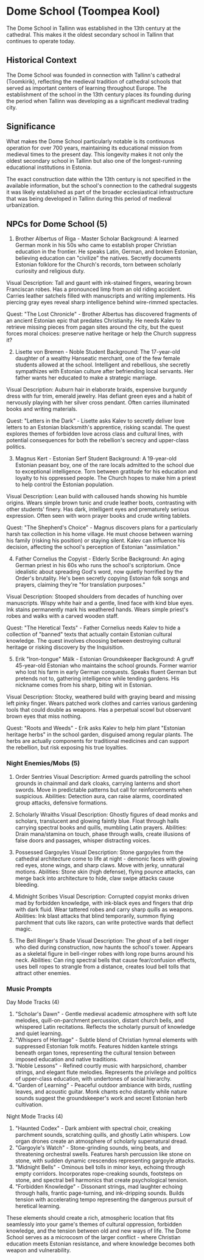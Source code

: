 # Dome School (Toompea Kool)

The Dome School in Tallinn was established in the 13th century at the cathedral. This makes it the oldest secondary school in Tallinn that continues to operate today.

## Historical Context

The Dome School was founded in connection with Tallinn's cathedral (Toomkirik), reflecting the medieval tradition of cathedral schools that served as important centers of learning throughout Europe. The establishment of the school in the 13th century places its founding during the period when Tallinn was developing as a significant medieval trading city.

## Significance

What makes the Dome School particularly notable is its continuous operation for over 700 years, maintaining its educational mission from medieval times to the present day. This longevity makes it not only the oldest secondary school in Tallinn but also one of the longest-running educational institutions in Estonia.

The exact construction date within the 13th century is not specified in the available information, but the school's connection to the cathedral suggests it was likely established as part of the broader ecclesiastical infrastructure that was being developed in Tallinn during this period of medieval urbanization.


## NPCs for Dome School (5)

1. Brother Albertus of Riga - Master Scholar
Background: A learned German monk in his 50s who came to establish proper Christian education in the frontier. He speaks Latin, German, and broken Estonian, believing education can "civilize" the natives. Secretly documents Estonian folklore for the Church's records, torn between scholarly curiosity and religious duty.

Visual Description: Tall and gaunt with ink-stained fingers, wearing brown Franciscan robes. Has a pronounced limp from an old riding accident. Carries leather satchels filled with manuscripts and writing implements. His piercing gray eyes reveal sharp intelligence behind wire-rimmed spectacles.

Quest: "The Lost Chronicle" - Brother Albertus has discovered fragments of an ancient Estonian epic that predates Christianity. He needs Kalev to retrieve missing pieces from pagan sites around the city, but the quest forces moral choices: preserve native heritage or help the Church suppress it?

2. Lisette von Bremen - Noble Student
Background: The 17-year-old daughter of a wealthy Hanseatic merchant, one of the few female students allowed at the school. Intelligent and rebellious, she secretly sympathizes with Estonian culture after befriending local servants. Her father wants her educated to make a strategic marriage.

Visual Description: Auburn hair in elaborate braids, expensive burgundy dress with fur trim, emerald jewelry. Has defiant green eyes and a habit of nervously playing with her silver cross pendant. Often carries illuminated books and writing materials.

Quest: "Letters in the Dark" - Lisette asks Kalev to secretly deliver love letters to an Estonian blacksmith's apprentice, risking scandal. The quest explores themes of forbidden love across class and cultural lines, with potential consequences for both the rebellion's secrecy and upper-class politics.

3. Magnus Kert - Estonian Serf Student
Background: A 19-year-old Estonian peasant boy, one of the rare locals admitted to the school due to exceptional intelligence. Torn between gratitude for his education and loyalty to his oppressed people. The Church hopes to make him a priest to help control the Estonian population.

Visual Description: Lean build with calloused hands showing his humble origins. Wears simple brown tunic and crude leather boots, contrasting with other students' finery. Has dark, intelligent eyes and prematurely serious expression. Often seen with worn prayer books and crude writing tablets.

Quest: "The Shepherd's Choice" - Magnus discovers plans for a particularly harsh tax collection in his home village. He must choose between warning his family (risking his position) or staying silent. Kalev can influence his decision, affecting the school's perception of Estonian "assimilation."

4. Father Cornelius the Copyist - Elderly Scribe
Background: An aging German priest in his 60s who runs the school's scriptorium. Once idealistic about spreading God's word, now quietly horrified by the Order's brutality. He's been secretly copying Estonian folk songs and prayers, claiming they're "for translation purposes."

Visual Description: Stooped shoulders from decades of hunching over manuscripts. Wispy white hair and a gentle, lined face with kind blue eyes. Ink stains permanently mark his weathered hands. Wears simple priest's robes and walks with a carved wooden staff.

Quest: "The Heretical Texts" - Father Cornelius needs Kalev to hide a collection of "banned" texts that actually contain Estonian cultural knowledge. The quest involves choosing between destroying cultural heritage or risking discovery by the Inquisition.

5. Erik "Iron-tongue" Mälk - Estonian Groundskeeper
Background: A gruff 45-year-old Estonian who maintains the school grounds. Former warrior who lost his farm in early German conquests. Speaks fluent German but pretends not to, gathering intelligence while tending gardens. His nickname comes from his sharp, biting wit in Estonian.

Visual Description: Stocky, weathered build with graying beard and missing left pinky finger. Wears patched work clothes and carries various gardening tools that could double as weapons. Has a perpetual scowl but observant brown eyes that miss nothing.

Quest: "Roots and Weeds" - Erik asks Kalev to help him plant "Estonian heritage herbs" in the school garden, disguised among regular plants. The herbs are actually components for traditional medicines and can support the rebellion, but risk exposing his true loyalties.



### Night Enemies/Mobs (5)

1. Order Sentries
Visual Description: Armed guards patrolling the school grounds in chainmail and dark cloaks, carrying lanterns and short swords. Move in predictable patterns but call for reinforcements when suspicious.
Abilities: Detection aura, can raise alarms, coordinated group attacks, defensive formations.

2. Scholarly Wraiths
Visual Description: Ghostly figures of dead monks and scholars, translucent and glowing faintly blue. Float through halls carrying spectral books and quills, mumbling Latin prayers.
Abilities: Drain mana/stamina on touch, phase through walls, create illusions of false doors and passages, whisper distracting voices.

3. Possessed Gargoyles
Visual Description: Stone gargoyles from the cathedral architecture come to life at night - demonic faces with glowing red eyes, stone wings, and sharp claws. Move with jerky, unnatural motions.
Abilities: Stone skin (high defense), flying pounce attacks, can merge back into architecture to hide, claw swipe attacks cause bleeding.

4. Midnight Scribes
Visual Description: Corrupted copyist monks driven mad by forbidden knowledge, with ink-black eyes and fingers that drip with dark fluid. Wear tattered robes and carry sharp quills as weapons.
Abilities: Ink blast attacks that blind temporarily, summon flying parchment that cuts like razors, can write protective wards that deflect magic.

5. The Bell Ringer's Shade
Visual Description: The ghost of a bell ringer who died during construction, now haunts the school's tower. Appears as a skeletal figure in bell-ringer robes with long rope burns around his neck.
Abilities: Can ring spectral bells that cause fear/confusion effects, uses bell ropes to strangle from a distance, creates loud bell tolls that attract other enemies.



### Music Prompts

Day Mode Tracks (4)

1. "Scholar's Dawn" - Gentle medieval academic atmosphere with soft lute melodies, quill-on-parchment percussion, distant church bells, and whispered Latin recitations. Reflects the scholarly pursuit of knowledge and quiet learning.
2. "Whispers of Heritage" - Subtle blend of Christian hymnal elements with suppressed Estonian folk motifs. Features hidden kantele strings beneath organ tones, representing the cultural tension between imposed education and native traditions.
3. "Noble Lessons" - Refined courtly music with harpsichord, chamber strings, and elegant flute melodies. Represents the privilege and politics of upper-class education, with undertones of social hierarchy.
4. "Garden of Learning" - Peaceful outdoor ambiance with birds, rustling leaves, and acoustic guitar. Monk chants echo distantly while nature sounds suggest the groundskeeper's work and secret Estonian herb cultivation.

Night Mode Tracks (4)

1. "Haunted Codex" - Dark ambient with spectral choir, creaking parchment sounds, scratching quills, and ghostly Latin whispers. Low organ drones create an atmosphere of scholarly supernatural dread.
2. "Gargoyle's Watch" - Stone-grinding sounds, wing beats, and threatening orchestral swells. Features harsh percussion like stone on stone, with sudden dynamic crescendos representing gargoyle attacks.
3. "Midnight Bells" - Ominous bell tolls in minor keys, echoing through empty corridors. Incorporates rope-creaking sounds, footsteps on stone, and spectral bell harmonics that create psychological tension.
4. "Forbidden Knowledge" - Dissonant strings, mad laughter echoing through halls, frantic page-turning, and ink-dripping sounds. Builds tension with accelerating tempo representing the dangerous pursuit of heretical learning.

These elements should create a rich, atmospheric location that fits seamlessly into your game's themes of cultural oppression, forbidden knowledge, and the tension between old and new ways of life. The Dome School serves as a microcosm of the larger conflict - where Christian education meets Estonian resistance, and where knowledge becomes both weapon and vulnerability.